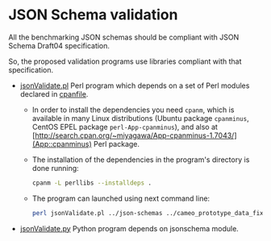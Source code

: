 # JSON Schema validation

All the benchmarking JSON schemas should be compliant with JSON Schema Draft04 specification.

So, the proposed validation programs use libraries compliant with that specification.

* [jsonValidate.pl](jsonValidate.pl) Perl program which depends on a set of Perl modules declared in [cpanfile](cpanfile).
	- In order to install the dependencies you need `cpanm`, which is available in many Linux distributions (Ubuntu package `cpanminus`, CentOS EPEL package `perl-App-cpanminus`), and also at [http://search.cpan.org/~miyagawa/App-cpanminus-1.7043/](App::cpanminus) Perl package.
	
	- The installation of the dependencies in the program's directory is done running:
	  ```bash
	  cpanm -L perllibs --installdeps .
	  ```
	  
	- The program can launched using next command line:
	  ```bash
	  perl jsonValidate.pl ../json-schemas ../cameo_prototype_data_fixed
	  ```

* [jsonValidate.py](jsonValidate.py) Python program depends on jsonschema module.
